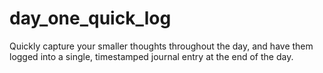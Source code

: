 # day_one_quick_log
Quickly capture your smaller thoughts throughout the day, and have them logged into a single, timestamped journal entry at the end of the day. 
